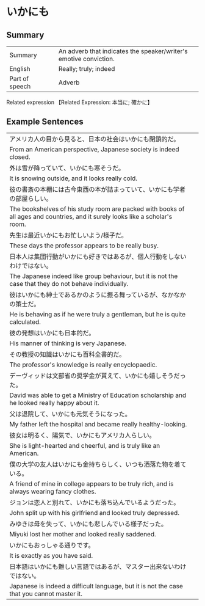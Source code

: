 # いかにも

## Summary

<table><tr>   <td>Summary<td>   <td>An adverb that indicates the speaker/writer's emotive conviction.</td><tr><tr>   <td>English<td>   <td>Really; truly; indeed</td><tr><tr>   <td>Part of speech<td>   <td>Adverb</td><tr></table><tr>   <td>Related expression<td>   <td>【Related Expression: 本当に; 確かに】</td><tr></table></table>

## Example Sentences

<table><tr><td>アメリカ人の目から見ると、日本の社会はいかにも閉鎖的だ。<td><tr><tr><td>From an American perspective, Japanese society is indeed closed.<td><tr><tr><td>外は雪が降っていて、いかにも寒そうだ。<td><tr><tr><td>It is snowing outside, and it looks really cold.<td><tr><tr><td>彼の書斎の本棚には古今東西の本が詰まっていて、いかにも学者の部屋らしい。<td><tr><tr><td>The bookshelves of his study room are packed with books of all ages and countries, and it surely looks like a scholar's room.<td><tr><tr><td>先生は最近いかにもお忙しいよう/様子だ。<td><tr><tr><td>These days the professor appears to be really busy.<td><tr><tr><td>日本人は集団行動がいかにも好きではあるが、個人行動をしないわけではない。<td><tr><tr><td>The Japanese indeed like group behaviour, but it is not the case that they do not behave individually.<td><tr><tr><td>彼はいかにも紳士であるかのように振る舞っているが、なかなかの策士だ。<td><tr><tr><td>He is behaving as if he were truly a gentleman, but he is quite calculated.<td><tr><tr><td>彼の発想はいかにも日本的だ。<td><tr><tr><td>His manner of thinking is very Japanese.<td><tr><tr><td>その教授の知識はいかにも百科全書的だ。<td><tr><tr><td>The professor's knowledge is really encyclopaedic.<td><tr><tr><td>デーヴィッドは文部省の奨学金が貰えて、いかにも嬉しそうだった。<td><tr><tr><td>David was able to get a Ministry of Education scholarship and he looked really happy about it.<td><tr><tr><td>父は退院して、いかにも元気そうになった。<td><tr><tr><td>My father left the hospital and became really healthy-looking.<td><tr><tr><td>彼女は明るく、陽気で、いかにもアメリカ人らしい。<td><tr><tr><td>She is light-hearted and cheerful, and is truly like an American.<td><tr><tr><td>僕の大学の友人はいかにも金持ちらしく、いつも洒落た物を着ている。<td><tr><tr><td>A friend of mine in college appears to be truly rich, and is always wearing fancy clothes.<td><tr><tr><td>ジョンは恋人と別れて、いかにも落ち込んでいるようだった。<td><tr><tr><td>John split up with his girlfriend and looked truly depressed.<td><tr><tr><td>みゆきは母を失って、いかにも悲しんでいる様子だった。<td><tr><tr><td>Miyuki lost her mother and looked really saddened.<td><tr><tr><td>いかにもおっしゃる通りです。<td><tr><tr><td>It is exactly as you have said.<td><tr><tr><td>日本語はいかにも難しい言語ではあるが、マスター出来ないわけではない。<td><tr><tr><td>Japanese is indeed a difficult language, but it is not the case that you cannot master it.<td><tr></table>

